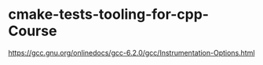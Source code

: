 # cmake-tests-tooling-for-cpp-Course

https://gcc.gnu.org/onlinedocs/gcc-6.2.0/gcc/Instrumentation-Options.html
